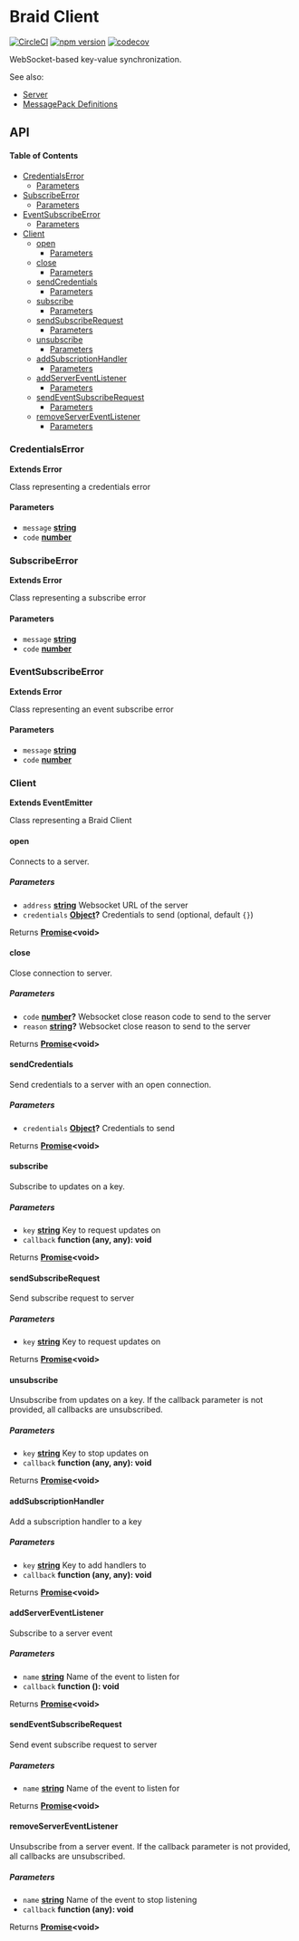 # Braid Client

[![CircleCI](https://circleci.com/gh/bunchtogether/braid-client-js.svg?style=svg)](https://circleci.com/gh/bunchtogether/braid-client-js) [![npm version](https://badge.fury.io/js/%40bunchtogether%2Fbraid-client.svg)](http://badge.fury.io/js/%40bunchtogether%2Fbraid-client) [![codecov](https://codecov.io/gh/bunchtogether/braid-client-js/branch/master/graph/badge.svg)](https://codecov.io/gh/bunchtogether/braid-client-js)

WebSocket-based key-value synchronization.

See also:

-   [Server](https://github.com/bunchtogether/braid-server)
-   [MessagePack Definitions](https://github.com/bunchtogether/braid-messagepack)

## API

<!-- Generated by documentation.js. Update this documentation by updating the source code. -->

#### Table of Contents

-   [CredentialsError](#credentialserror)
    -   [Parameters](#parameters)
-   [SubscribeError](#subscribeerror)
    -   [Parameters](#parameters-1)
-   [EventSubscribeError](#eventsubscribeerror)
    -   [Parameters](#parameters-2)
-   [Client](#client)
    -   [open](#open)
        -   [Parameters](#parameters-3)
    -   [close](#close)
        -   [Parameters](#parameters-4)
    -   [sendCredentials](#sendcredentials)
        -   [Parameters](#parameters-5)
    -   [subscribe](#subscribe)
        -   [Parameters](#parameters-6)
    -   [sendSubscribeRequest](#sendsubscriberequest)
        -   [Parameters](#parameters-7)
    -   [unsubscribe](#unsubscribe)
        -   [Parameters](#parameters-8)
    -   [addSubscriptionHandler](#addsubscriptionhandler)
        -   [Parameters](#parameters-9)
    -   [addServerEventListener](#addservereventlistener)
        -   [Parameters](#parameters-10)
    -   [sendEventSubscribeRequest](#sendeventsubscriberequest)
        -   [Parameters](#parameters-11)
    -   [removeServerEventListener](#removeservereventlistener)
        -   [Parameters](#parameters-12)

### CredentialsError

**Extends Error**

Class representing a credentials error

#### Parameters

-   `message` **[string](https://developer.mozilla.org/docs/Web/JavaScript/Reference/Global_Objects/String)** 
-   `code` **[number](https://developer.mozilla.org/docs/Web/JavaScript/Reference/Global_Objects/Number)** 

### SubscribeError

**Extends Error**

Class representing a subscribe error

#### Parameters

-   `message` **[string](https://developer.mozilla.org/docs/Web/JavaScript/Reference/Global_Objects/String)** 
-   `code` **[number](https://developer.mozilla.org/docs/Web/JavaScript/Reference/Global_Objects/Number)** 

### EventSubscribeError

**Extends Error**

Class representing an event subscribe error

#### Parameters

-   `message` **[string](https://developer.mozilla.org/docs/Web/JavaScript/Reference/Global_Objects/String)** 
-   `code` **[number](https://developer.mozilla.org/docs/Web/JavaScript/Reference/Global_Objects/Number)** 

### Client

**Extends EventEmitter**

Class representing a Braid Client

#### open

Connects to a server.

##### Parameters

-   `address` **[string](https://developer.mozilla.org/docs/Web/JavaScript/Reference/Global_Objects/String)** Websocket URL of the server
-   `credentials` **[Object](https://developer.mozilla.org/docs/Web/JavaScript/Reference/Global_Objects/Object)?** Credentials to send (optional, default `{}`)

Returns **[Promise](https://developer.mozilla.org/docs/Web/JavaScript/Reference/Global_Objects/Promise)&lt;void>** 

#### close

Close connection to server.

##### Parameters

-   `code` **[number](https://developer.mozilla.org/docs/Web/JavaScript/Reference/Global_Objects/Number)?** Websocket close reason code to send to the server
-   `reason` **[string](https://developer.mozilla.org/docs/Web/JavaScript/Reference/Global_Objects/String)?** Websocket close reason to send to the server

Returns **[Promise](https://developer.mozilla.org/docs/Web/JavaScript/Reference/Global_Objects/Promise)&lt;void>** 

#### sendCredentials

Send credentials to a server with an open connection.

##### Parameters

-   `credentials` **[Object](https://developer.mozilla.org/docs/Web/JavaScript/Reference/Global_Objects/Object)?** Credentials to send

Returns **[Promise](https://developer.mozilla.org/docs/Web/JavaScript/Reference/Global_Objects/Promise)&lt;void>** 

#### subscribe

Subscribe to updates on a key.

##### Parameters

-   `key` **[string](https://developer.mozilla.org/docs/Web/JavaScript/Reference/Global_Objects/String)** Key to request updates on
-   `callback` **function (any, any): void** 

Returns **[Promise](https://developer.mozilla.org/docs/Web/JavaScript/Reference/Global_Objects/Promise)&lt;void>** 

#### sendSubscribeRequest

Send subscribe request to server

##### Parameters

-   `key` **[string](https://developer.mozilla.org/docs/Web/JavaScript/Reference/Global_Objects/String)** Key to request updates on

Returns **[Promise](https://developer.mozilla.org/docs/Web/JavaScript/Reference/Global_Objects/Promise)&lt;void>** 

#### unsubscribe

Unsubscribe from updates on a key. If the callback parameter is not provided, all callbacks are unsubscribed.

##### Parameters

-   `key` **[string](https://developer.mozilla.org/docs/Web/JavaScript/Reference/Global_Objects/String)** Key to stop updates on
-   `callback` **function (any, any): void** 

Returns **[Promise](https://developer.mozilla.org/docs/Web/JavaScript/Reference/Global_Objects/Promise)&lt;void>** 

#### addSubscriptionHandler

Add a subscription handler to a key

##### Parameters

-   `key` **[string](https://developer.mozilla.org/docs/Web/JavaScript/Reference/Global_Objects/String)** Key to add handlers to
-   `callback` **function (any, any): void** 

Returns **[Promise](https://developer.mozilla.org/docs/Web/JavaScript/Reference/Global_Objects/Promise)&lt;void>** 

#### addServerEventListener

Subscribe to a server event

##### Parameters

-   `name` **[string](https://developer.mozilla.org/docs/Web/JavaScript/Reference/Global_Objects/String)** Name of the event to listen for
-   `callback` **function (): void** 

Returns **[Promise](https://developer.mozilla.org/docs/Web/JavaScript/Reference/Global_Objects/Promise)&lt;void>** 

#### sendEventSubscribeRequest

Send event subscribe request to server

##### Parameters

-   `name` **[string](https://developer.mozilla.org/docs/Web/JavaScript/Reference/Global_Objects/String)** Name of the event to listen for

Returns **[Promise](https://developer.mozilla.org/docs/Web/JavaScript/Reference/Global_Objects/Promise)&lt;void>** 

#### removeServerEventListener

Unsubscribe from a server event. If the callback parameter is not provided, all callbacks are unsubscribed.

##### Parameters

-   `name` **[string](https://developer.mozilla.org/docs/Web/JavaScript/Reference/Global_Objects/String)** Name of the event to stop listening
-   `callback` **function (any): void** 

Returns **[Promise](https://developer.mozilla.org/docs/Web/JavaScript/Reference/Global_Objects/Promise)&lt;void>** 
